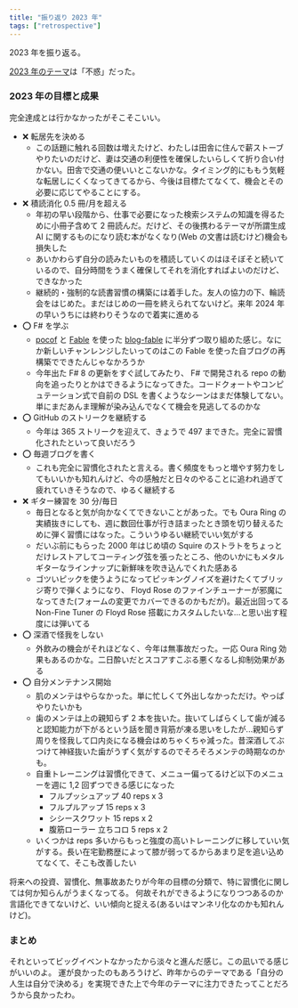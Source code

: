 ```yaml
---
title: "振り返り 2023 年"
tags: ["retrospective"]
---
```


2023 年を振り返る。

[2023 年のテーマ](/posts/2023-01-08-planning.html)は「不惑」だった。

### 2023 年の目標と成果

完全達成とは行かなかったがそこそこいい。

- ❌ 転居先を決める
  - この話題に触れる回数は増えたけど、わたしは田舎に住んで薪ストーブやりたいのだけど、妻は交通の利便性を確保したいらしくて折り合い付かない。田舎で交通の便いいとこないかな。タイミング的にももう気軽な転居しにくくなってきてるから、今後は目標たてなくて、機会とその必要に応じてやることにする。
- ❌ 積読消化 0.5 冊/月を超える
  - 年初の早い段階から、仕事で必要になった検索システムの知識を得るために小冊子含めて 2 冊読んだ。だけど、その後携わるテーマが所謂生成 AI に関するものになり読む本がなくなり(Web の文書は読むけど)機会も損失した
  - あいかわらず自分の読みたいものを積読していくのはほそぼそと続いているので、自分時間をうまく確保してそれを消化すればよいのだけど、できなかった
  - 継続的・強制的な読書習慣の構築には着手した。友人の協力の下、輪読会をはじめた。まだはじめの一冊を終えられてないけど。来年 2024 年の早いうちには終わりそうなので着実に進める
- ⭕ F# を学ぶ
  - [pocof](https://github.com/krymtkts/pocof) と [Fable](https://fable.io/) を使った [blog-fable](https://github.com/krymtkts/blog-fable) に半分ずつ取り組めた感じ。なにか新しいチャンレンジしたいってのはこの Fable を使った自ブログの再構築でできたんじゃなかろうか
  - 今年出た F# 8 の更新をすぐ試してみたり、 F# で開発される repo の動向を追ったりとかはできるようになってきた。コードクォートやコンピュテーション式で自前の DSL を書くようなシーンはまだ体験してない。単にまだあんま理解が染み込んでなくて機会を見逃してるのかな
- ⭕ GitHub のストリークを継続する
  - 今年は 365 ストリークを迎えて、きょうで 497 まできた。完全に習慣化されたといって良いだろう
- ⭕ 毎週ブログを書く
  - これも完全に習慣化されたと言える。書く頻度をもっと増やす努力をしてもいいかも知れんけど、今の感触だと日々のやることに追われ過ぎて疲れていきそうなので、ゆるく継続する
- ❌ ギター練習を 30 分/毎日
  - 毎日となると気が向かなくてできないことがあった。でも Oura Ring の実績抜きにしても、週に数回仕事が行き詰まったとき頭を切り替えるために弾く習慣にはなった。こういうゆるい継続でいい気がする
  - だいぶ前にもらった 2000 年はじめ頃の Squire のストラトをちょっとだけレストアしてコーティング弦を張ったところ、他のいかにもメタルギターなラインナップに新鮮味を吹き込んでくれた感ある
  - ゴツいピックを使うようになってピッキングノイズを避けたくてブリッジ寄りで弾くようになり、 Floyd Rose のファインチューナーが邪魔になってきた(フォームの変更でカバーできるのかもだが)。最近出回ってる Non-Fine Tuner の Floyd Rose 搭載にカスタムしたいな...と思い出す程度には弾いてる
- ⭕ 深酒で怪我をしない
  - 外飲みの機会がそれほどなく、今年は無事故だった。一応 Oura Ring 効果もあるのかな。二日酔いだとスコアすこぶる悪くなるし抑制効果がある
- ⭕ 自分メンテナンス開始
  - 肌のメンテはやらなかった。単に忙しくて外出しなかっただけ。やっぱやりたいかも
  - 歯のメンテは上の親知らず 2 本を抜いた。抜いてしばらくして歯が減ると認知能力が下がるという話を聞き背筋が凍る思いをしたが...親知らず周りを怪我して口内炎になる機会はめちゃくちゃ減った。昔深酒してぶつけて神経抜いた歯がうずく気がするのでそろそろメンテの時期なのかも。
  - 自重トレーニングは習慣化できて、メニュー偏ってるけど以下のメニューを週に 1,2 回ずつできる感じになった
    - フルプッシュアップ 40 reps x 3
    - フルプルアップ 15 reps x 3
    - シシースクワット 15 reps x 2
    - 腹筋ローラー 立ちコロ 5 reps x 2
  - いくつかは reps 多いからもっと強度の高いトレーニングに移していい気がする。長い在宅勤務歴によって膝が弱ってるからあまり足を追い込めてなくて、そこも改善したい

将来への投資、習慣化、無事故あたりが今年の目標の分類で、特に習慣化に関しては何か知らんがうまくなってる。
何故それができるようになりつつあるのか言語化できてないけど、いい傾向と捉える(あるいはマンネリ化なのかも知れんけど)。

### まとめ

それといってビッグイベントなかったから淡々と進んだ感じ。この凪いでる感じがいいのよ。
運が良かったのもあろうけど、昨年からのテーマである「自分の人生は自分で決める」を実現できた上で今年のテーマに注力できたってことだろうから良かったわ。
